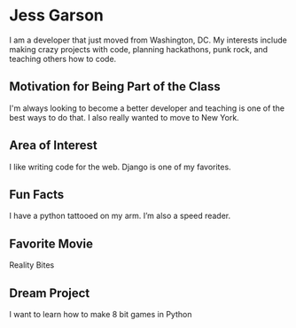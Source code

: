 # Jess Garson

I am a developer that just moved from Washington, DC. My interests include making crazy projects with code, planning hackathons, punk rock, and teaching others how to code. 

## Motivation for Being Part of the Class
I'm always looking to become a better developer and teaching is one of the best ways to do that. I also really wanted to move to New York.

## Area of Interest
I like writing code for the web. Django is one of my favorites.

## Fun Facts
I have a python tattooed on my arm. I’m also a speed reader.

## Favorite Movie
Reality Bites

## Dream Project
I want to learn how to make 8 bit games in Python
